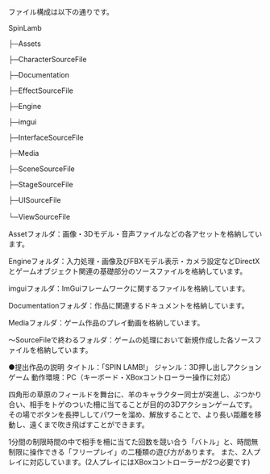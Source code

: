 ファイル構成は以下の通りです。

SpinLamb

├─Assets

├─CharacterSourceFile

├─Documentation

├─EffectSourceFile

├─Engine

├─imgui

├─InterfaceSourceFile

├─Media

├─SceneSourceFile

├─StageSourceFile

├─UISourceFile

└─ViewSourceFile　


Assetフォルダ：画像・3Dモデル・音声ファイルなどの各アセットを格納しています。

Engineフォルダ：入力処理・画像及びFBXモデル表示・カメラ設定などDirectXとゲームオブジェクト関連の基礎部分のソースファイルを格納しています。

imguiフォルダ：ImGuiフレームワークに関するファイルを格納しています。

Documentationフォルダ：作品に関連するドキュメントを格納しています。

Mediaフォルダ：ゲーム作品のプレイ動画を格納しています。

～SourceFileで終わるフォルダ：ゲームの処理において新規作成した各ソースファイルを格納しています。


●提出作品の説明
タイトル：「SPIN LAMB!」
ジャンル：3D押し出しアクションゲーム
動作環境：PC（キーボード・XBoxコントローラー操作に対応）

四角形の草原のフィールドを舞台に、羊のキャラクター同士が突進し、ぶつかり合い、相手をトゲのついた柵に当てることが目的の3Dアクションゲームです。
その場でボタンを長押ししてパワーを溜め、解放することで、より長い距離を移動し、遠くまで吹き飛ばすことができます。

1分間の制限時間の中で相手を柵に当てた回数を競い合う「バトル」と、時間無制限に操作できる「フリープレイ」の二種類の遊び方があります。
また、2人プレイに対応しています。(2人プレイにはXBoxコントローラーが2つ必要です)


